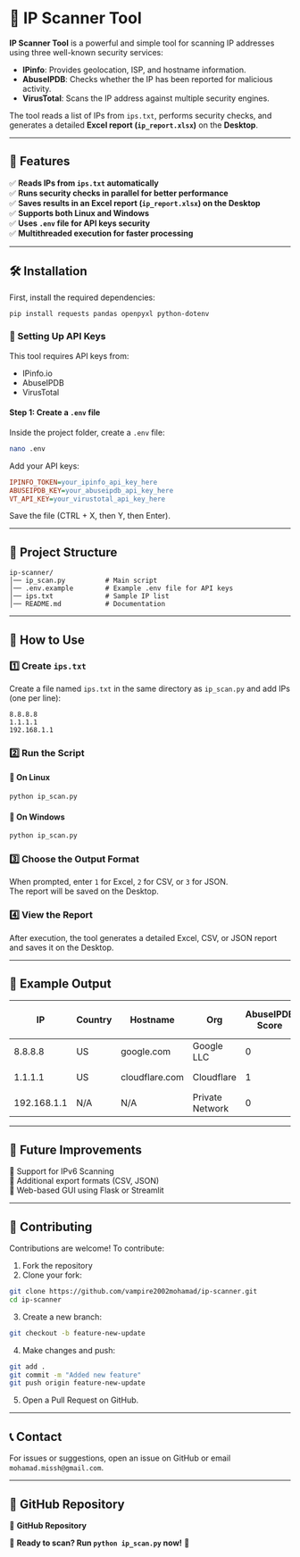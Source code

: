 # 🚀 IP Scanner Tool

**IP Scanner Tool** is a powerful and simple tool for scanning IP addresses using three well-known security services:

- **IPinfo**: Provides geolocation, ISP, and hostname information.
- **AbuseIPDB**: Checks whether the IP has been reported for malicious activity.
- **VirusTotal**: Scans the IP address against multiple security engines.

The tool reads a list of IPs from `ips.txt`, performs security checks, and generates a detailed **Excel report (`ip_report.xlsx`)** on the **Desktop**.

---

## 🔹 Features

✅ **Reads IPs from `ips.txt` automatically**  
✅ **Runs security checks in parallel for better performance**  
✅ **Saves results in an Excel report (`ip_report.xlsx`) on the Desktop**  
✅ **Supports both Linux and Windows**  
✅ **Uses `.env` file for API keys security**  
✅ **Multithreaded execution for faster processing**  

---

## 🛠 Installation

First, install the required dependencies:

```sh
pip install requests pandas openpyxl python-dotenv
```

### 🔑 Setting Up API Keys
This tool requires API keys from:

- IPinfo.io  
- AbuseIPDB  
- VirusTotal  

#### Step 1: Create a `.env` file
Inside the project folder, create a `.env` file:

```sh
nano .env
```

Add your API keys:

```ini
IPINFO_TOKEN=your_ipinfo_api_key_here
ABUSEIPDB_KEY=your_abuseipdb_api_key_here
VT_API_KEY=your_virustotal_api_key_here
```

Save the file (CTRL + X, then Y, then Enter).

---

## 📂 Project Structure

```
ip-scanner/
│── ip_scan.py          # Main script
│── .env.example        # Example .env file for API keys
│── ips.txt             # Sample IP list
│── README.md           # Documentation
```

---

## 📌 How to Use

### 1️⃣ Create `ips.txt`
Create a file named `ips.txt` in the same directory as `ip_scan.py` and add IPs (one per line):

```
8.8.8.8
1.1.1.1
192.168.1.1
```

### 2️⃣ Run the Script

#### 📌 On Linux
```sh
python ip_scan.py
```

#### 📌 On Windows
```sh
python ip_scan.py
```

### 3️⃣ Choose the Output Format
When prompted, enter `1` for Excel, `2` for CSV, or `3` for JSON.  
The report will be saved on the Desktop.

### 4️⃣ View the Report
After execution, the tool generates a detailed Excel, CSV, or JSON report and saves it on the Desktop.

---

## 🎯 Example Output

| IP         | Country | Hostname         | Org              | AbuseIPDB Score | VirusTotal Malicious Votes | Malicious Status |
|------------|---------|-----------------|------------------|-----------------|-----------------------------|------------------|
| 8.8.8.8    | US      | google.com      | Google LLC       | 0               | 0                           | Not Malicious    |
| 1.1.1.1    | US      | cloudflare.com  | Cloudflare       | 1               | 0                           | Not Malicious    |
| 192.168.1.1| N/A     | N/A             | Private Network  | 0               | 0                           | Not Malicious    |

---

## 🔧 Future Improvements

🚀 Support for IPv6 Scanning  
🚀 Additional export formats (CSV, JSON)  
🚀 Web-based GUI using Flask or Streamlit  

---

## 📢 Contributing

Contributions are welcome! To contribute:

1. Fork the repository
2. Clone your fork:

```sh
git clone https://github.com/vampire2002mohamad/ip-scanner.git
cd ip-scanner
```

3. Create a new branch:

```sh
git checkout -b feature-new-update
```

4. Make changes and push:

```sh
git add .
git commit -m "Added new feature"
git push origin feature-new-update
```

5. Open a Pull Request on GitHub.

---

## 📞 Contact

For issues or suggestions, open an issue on GitHub or email `mohamad.missh@gmail.com`.

---

## 🔗 GitHub Repository

📌 **GitHub Repository**

🚀 **Ready to scan? Run `python ip_scan.py` now!** 🚀
